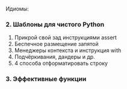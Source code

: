Идиомы:

### 2. Шаблоны для чистого Python

1. Прикрой свой зад инструкциями assert
2. Беспечное размещение запятой
3. Менеджеры контекста и инструкция with
4. Подчёркивания, дандеры и др.
5. 4 способа отформатировать строку


### 3. Эффективные функции